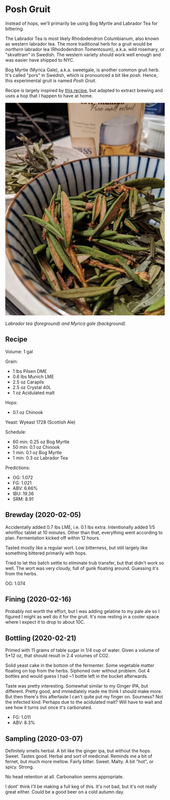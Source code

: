 
# Posh Gruit

Instead of hops, we'll primarily be using Bog Myrtle and Labrador Tea
for bittering.

The Labrador Tea is most likely Rhododendron Columbianum, also known
as western labrador tea. The more traditional herb for a gruit would
be _northern_ labrador lea (Rhododendron Tomentosum), a.k.a. wild
rosemary, or "skvattram" in Swedish. The western variety should work
well enough and was easier have shipped to NYC.

Bog Myrtle (Myrica Gale), a.k.a. sweetgale, is another common gruit
herb. It's called "pors" in Swedish, which is pronounced a bit like
_posh_. Hence, this experimental gruit is named _Posh Gruit_.

Recipe is largely inspired by [this
recipe](https://www.beercraftr.com/1-gallon-bog-myrtle-gruit/), but
adapted to extract brewing and uses a hop that I happen to have at
home.

![Labrador tea and Myrica gale](herbs_2020-02-05.jpg)

*Labrador tea (foreground) and Myrica gale (background)*

## Recipe

Volume: 1 gal

Grain:
- 1 lbs Pilsen DME
- 0.6 lbs Munich LME
- 2.5 oz Carapils
- 2.5 oz Crystal 40L
- 1 oz Acidulated malt

Hops:
- 0.1 oz Chinook

Yeast: Wyeast 1728 (Scottish Ale)

Schedule:
- 60 min: 0.25 oz Bog Myrtle
- 50 min: 0.1 oz Chinook
-  1 min: 0.1 oz Bog Myrtle
-  1 min: 0.3 oz Labrador Tea

Predictions:
- OG: 1.072
- FG: 1.021
- ABV: 6.66%
- IBU: 19.36
- SRM: 8.91

## Brewday (2020-02-05)

Accidentally added 0.7 lbs LME, i.e. 0.1 lbs extra. Intentionally
added 1/5 whirlfloc tablet at 10 minutes. Other than that, everything
went according to plan. Fermentation kicked off within 12 hours.

Tasted mostly like a regular wort. Low bitterness, but still largely
like something bittered primarily with hops.

Tried to let this batch settle to eliminate trub transfer, but that
didn't work so well. The wort was very cloudy, full of gunk floating
around. Guessing it's from the herbs.

OG: 1.074

## Fining (2020-02-16)

Probably not worth the effort, but I was adding gelatine to my pale
ale so I figured I might as well do it for the gruit. It's now resting
in a cooler space where I expect it to drop to about 10C.

## Bottling (2020-02-21)

Primed with 11 grams of table sugar in 1/4 cup of water. Given a
volume of 5*12 oz, that should result in 2.4 volumes of CO2.

Solid yeast cake in the bottom of the fermenter. Some vegetable matter
floating on top from the herbs. Siphoned over without problem. Got 4
bottles and would guess I had ~1 bottle left in the bucket afterwards.

Taste was pretty interesting. Somewhat similar to my Ginger IPA, but
different. Pretty good, and immediately made me think I should make
more. But then there's this aftertaste I can't quite put my finger
on. Sourness? Not the infected kind. Perhaps due to the acidulated
malt? Will have to wait and see how it turns out once it's carbonated.

- FG: 1.011
- ABV: 8.3%

## Sampling (2020-03-07)

Definitely smells herbal. A bit like the ginger ipa, but without the
hops. Sweet. Tastes good. Herbal and sort of medicinal. Reminds me a
bit of fernet, but much more mellow. Fairly bitter. Sweet. Malty. A
bit "hot", or spicy. Strong.

No head retention at all. Carbonation seems appropriate.

I dont' think I'll be making a full keg of this. It's not bad, but
it's not really great either. Could be a good beer on a cold autumn
day.
